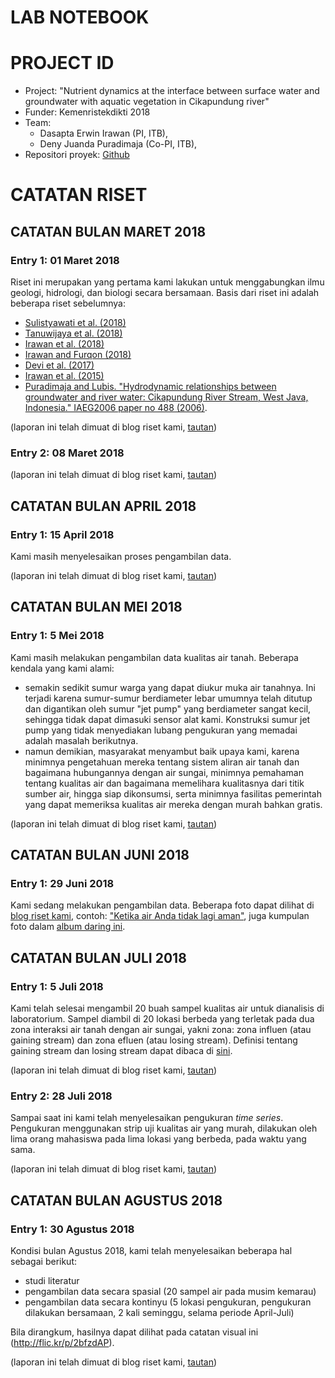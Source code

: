 LAB NOTEBOOK
===
# PROJECT ID
- Project: "Nutrient dynamics at the interface between surface water and groundwater with aquatic vegetation in Cikapundung river"
- Funder: Kemenristekdikti 2018
- Team: 
  - Dasapta Erwin Irawan (PI, ITB), 
  - Deny Juanda Puradimaja (Co-PI, ITB), 
- Repositori proyek:  [Github](https://github.com/dasaptaerwin/nutrient2018) 

# CATATAN RISET
## CATATAN BULAN MARET 2018
### Entry 1: 01 Maret 2018
Riset ini merupakan yang pertama kami lakukan untuk menggabungkan ilmu geologi, hidrologi, dan biologi secara bersamaan. Basis dari riset ini adalah beberapa riset sebelumnya:
- [Sulistyawati et al. (2018)](https://osf.io/preprints/inarxiv/4fm85/)
- [Tanuwijaya et al. (2018)](https://jurnal.unpad.ac.id/bsc/article/view/15018)
- [Irawan et al. (2018)](http://iopscience.iop.org/article/10.1088/1757-899X/349/1/012013/meta)
- [Irawan and Furqon (2018)](https://osf.io/preprints/inarxiv/mdaqs/)
- [Devi et al. (2017)](https://doi.org/10.6084/m9.figshare.5425714.v1)
- [Irawan et al. (2015)](https://link.springer.com/article/10.1007/s12665-014-3482-4)
- [Puradimaja and Lubis. "Hydrodynamic relationships between groundwater and river water: Cikapundung River Stream, West Java, Indonesia." IAEG2006 paper no 488 (2006)](https://books.google.co.id/books?id=fjS72BpPImYC&pg=PA268&lpg=PA268&dq=%22Hydrodynamic+relationships+between+groundwater+and+river+water:+Cikapundung+River+Stream,+West+Java,+Indonesia.%22&source=bl&ots=xLgIBAwMRV&sig=7FThUqWc0U7v4ypXJAVVI__UY9s&hl=en&sa=X&ved=2ahUKEwj1yfLeidLdAhVFMo8KHfxIAbYQ6AEwAnoECAgQAQ#v=onepage&q=%22Hydrodynamic%20relationships%20between%20groundwater%20and%20river%20water%3A%20Cikapundung%20River%20Stream%2C%20West%20Java%2C%20Indonesia.%22&f=false).

(laporan ini telah dimuat di blog riset kami, [tautan](https://medium.com/eco-hydrology-of-cikapundung))

### Entry 2: 08 Maret 2018


(laporan ini telah dimuat di blog riset kami, [tautan](https://medium.com/eco-hydrology-of-cikapundung))

## CATATAN BULAN APRIL 2018
### Entry 1: 15 April 2018
Kami masih menyelesaikan proses pengambilan data. 

(laporan ini telah dimuat di blog riset kami, [tautan](https://medium.com/eco-hydrology-of-cikapundung))

## CATATAN BULAN MEI 2018
### Entry 1: 5 Mei 2018
Kami masih melakukan pengambilan data kualitas air tanah. Beberapa kendala yang kami alami:
- semakin sedikit sumur warga yang dapat diukur muka air tanahnya. Ini terjadi karena sumur-sumur berdiameter lebar umumnya telah ditutup dan digantikan oleh sumur "jet pump" yang berdiameter sangat kecil, sehingga tidak dapat dimasuki sensor alat kami. Konstruksi sumur jet pump yang tidak menyediakan lubang pengukuran yang memadai adalah masalah berikutnya.
- namun demikian, masyarakat menyambut baik upaya kami, karena minimnya pengetahuan mereka tentang sistem aliran air tanah dan bagaimana hubungannya dengan air sungai, minimnya pemahaman tentang kualitas air dan bagaimana memelihara kualitasnya dari titik sumber air, hingga siap dikonsumsi, serta minimnya fasilitas pemerintah yang dapat memeriksa kualitas air mereka dengan murah bahkan gratis.  

(laporan ini telah dimuat di blog riset kami, [tautan](https://medium.com/eco-hydrology-of-cikapundung))

## CATATAN BULAN JUNI 2018
### Entry 1: 29 Juni 2018
Kami sedang melakukan pengambilan data. Beberapa foto dapat dilihat di [blog riset kami](https://medium.com/eco-hydrology-of-cikapundung), contoh: ["Ketika air Anda tidak lagi aman"](https://medium.com/eco-hydrology-of-cikapundung/ketika-air-anda-tidak-lagi-aman-fc1f22187ac), juga kumpulan foto dalam [album daring ini](https://flic.kr/s/aHsmj9nUEv).

## CATATAN BULAN JULI 2018
### Entry 1: 5 Juli 2018
Kami telah selesai mengambil 20 buah sampel kualitas air untuk dianalisis di laboratorium. Sampel diambil di 20 lokasi berbeda yang terletak pada dua zona interaksi air tanah dengan air sungai, yakni zona: zona influen (atau gaining stream) dan zona efluen (atau losing stream). Definisi tentang gaining stream dan losing stream dapat dibaca di [sini](https://dnr.mo.gov/education/documents/losing-streams.pdf).  

(laporan ini telah dimuat di blog riset kami, [tautan](https://medium.com/eco-hydrology-of-cikapundung))

### Entry 2: 28 Juli 2018
Sampai saat ini kami telah menyelesaikan pengukuran *time series*. Pengukuran menggunakan strip uji kualitas air yang murah, dilakukan oleh lima orang mahasiswa pada lima lokasi yang berbeda, pada waktu yang sama.

(laporan ini telah dimuat di blog riset kami, [tautan](https://medium.com/eco-hydrology-of-cikapundung))

## CATATAN BULAN AGUSTUS 2018
### Entry 1: 30 Agustus 2018
Kondisi bulan Agustus 2018, kami telah menyelesaikan beberapa hal sebagai berikut:
- studi literatur
- pengambilan data secara spasial (20 sampel air pada musim kemarau)
- pengambilan data secara kontinyu (5 lokasi pengukuran, pengukuran dilakukan bersamaan, 2 kali seminggu, selama periode April-Juli)

Bila dirangkum, hasilnya dapat dilihat pada catatan visual ini (http://flic.kr/p/2bfzdAP).

(laporan ini telah dimuat di blog riset kami, [tautan](https://medium.com/eco-hydrology-of-cikapundung))

